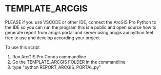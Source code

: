 # TEMPLATE_ARCGIS
 
 PLEASE if you use VSCODE or other IDE, connect the ArcGIS Pro Python to the IDE so you can run the program 
 this is a public and open source how to generate report from arcgis portal and server using arcgis api python
 feel free to use and develop according your project

 To use this script
 1. Run ArcGIS Pro Conda commandline
 2. Go the TEMPLATE_ARCGIS FOLDER in the commandline
 3. type "python REPORT_ARCGIS_PORTAL.py"

 